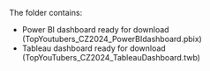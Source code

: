 The folder contains:
- Power BI dashboard ready for download (TopYoutubers_CZ2024_PowerBIdashboard.pbix)
- Tableau dashboard ready for download (TopYouTubers_CZ2024_TableauDashboard.twb)
